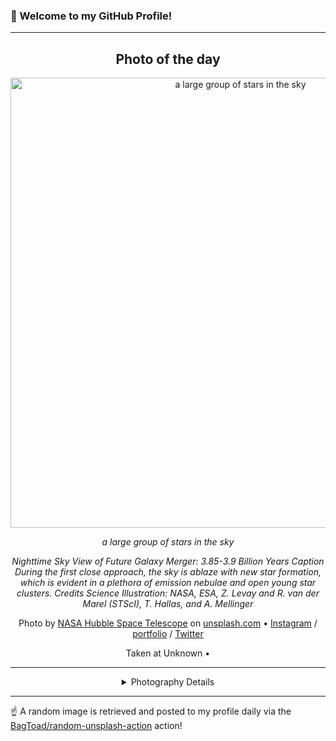 ### 👋 Welcome to my GitHub Profile!

----
<div align="center">

## Photo of the day
  
  <a href="https://unsplash.com/photos/a-large-group-of-stars-in-the-sky-AEeCWnKSWY8"><img width="720" src="https://images.unsplash.com/photo-1709403338204-fd3ebeb4582a?crop=entropy&cs=tinysrgb&fit=max&fm=jpg&ixid=M3w1OTQ0OTd8MHwxfHJhbmRvbXx8fHx8fHx8fDE3NTk5OTAyOTB8&ixlib=rb-4.1.0&q=80&w=1080" alt="a large group of stars in the sky"></a>
  
  <em>a large group of stars in the sky</em>
  
  <em>Nighttime Sky View of Future Galaxy Merger: 3.85-3.9 Billion Years Caption During the first close approach, the sky is ablaze with new star formation, which is evident in a plethora of emission nebulae and open young star clusters. Credits Science Illustration: NASA, ESA, Z. Levay and R. van der Marel (STScI), T. Hallas, and A. Mellinger</em>

  Photo by [NASA Hubble Space Telescope](https://hubblesite.org/home) on [unsplash.com](https://unsplash.com/) • [Instagram](https://instagram.com/space_telescopes) / [portfolio](https://hubblesite.org/home) / [Twitter](https://twitter.com/HubbleTelescope)
  
  Taken at Unknown • 
  
  ---
  
<details>
<summary>Photography Details</summary>
  
| Parameter     | Value |
| ------------- | ----- |
| Camera Model  | null |
| Exposure Time | null |
| Aperture      | null |
| Focal Length  | null |
| ISO           | null |
| Location      | Unknown (null) |
| Coordinates   | Latitude 0, Longitude 0 |

</details>

</div>

----

☝️ A random image is retrieved and posted to my profile daily via the [BagToad/random-unsplash-action](https://github.com/BagToad/random-unsplash-action) action!
